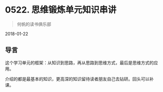 # 0522. 思维锻炼单元知识串讲

> 何帆的读书俱乐部

2018-01-22

## 导言

这个学习单元的框架：从知识到思路，再从思路到思维方式，最后是思维方式的应用。

介绍的都是最基本的知识，更高深的知识留待读者朋友自己去钻研。回头可以补课。

